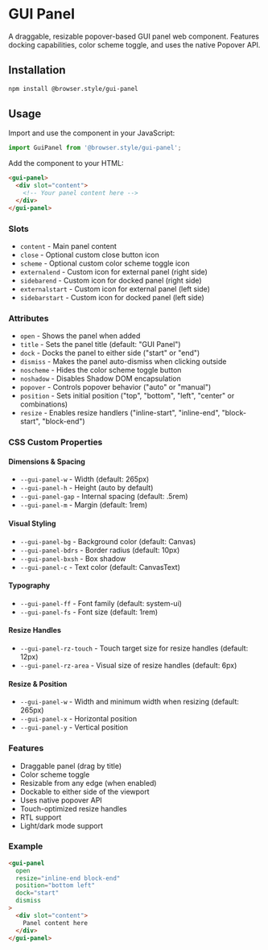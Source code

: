 # GUI Panel

A draggable, resizable popover-based GUI panel web component. Features docking capabilities, color scheme toggle, and uses the native Popover API.

## Installation

```bash
npm install @browser.style/gui-panel
```

## Usage

Import and use the component in your JavaScript:

```javascript
import GuiPanel from '@browser.style/gui-panel';
```

Add the component to your HTML:

```html
<gui-panel>
  <div slot="content">
    <!-- Your panel content here -->
  </div>
</gui-panel>
```

### Slots

- `content` - Main panel content
- `close` - Optional custom close button icon
- `scheme` - Optional custom color scheme toggle icon
- `externalend` - Custom icon for external panel (right side)
- `sidebarend` - Custom icon for docked panel (right side)
- `externalstart` - Custom icon for external panel (left side)
- `sidebarstart` - Custom icon for docked panel (left side)

### Attributes

- `open` - Shows the panel when added
- `title` - Sets the panel title (default: "GUI Panel")
- `dock` - Docks the panel to either side ("start" or "end")
- `dismiss` - Makes the panel auto-dismiss when clicking outside
- `noscheme` - Hides the color scheme toggle button
- `noshadow` - Disables Shadow DOM encapsulation
- `popover` - Controls popover behavior ("auto" or "manual")
- `position` - Sets initial position ("top", "bottom", "left", "center" or combinations)
- `resize` - Enables resize handlers ("inline-start", "inline-end", "block-start", "block-end")

### CSS Custom Properties

#### Dimensions & Spacing
- `--gui-panel-w` - Width (default: 265px)
- `--gui-panel-h` - Height (auto by default)
- `--gui-panel-gap` - Internal spacing (default: .5rem)
- `--gui-panel-m` - Margin (default: 1rem)

#### Visual Styling
- `--gui-panel-bg` - Background color (default: Canvas)
- `--gui-panel-bdrs` - Border radius (default: 10px)
- `--gui-panel-bxsh` - Box shadow
- `--gui-panel-c` - Text color (default: CanvasText)

#### Typography
- `--gui-panel-ff` - Font family (default: system-ui)
- `--gui-panel-fs` - Font size (default: 1rem)

#### Resize Handles
- `--gui-panel-rz-touch` - Touch target size for resize handles (default: 12px)
- `--gui-panel-rz-area` - Visual size of resize handles (default: 6px)

#### Resize & Position
- `--gui-panel-w` - Width and minimum width when resizing (default: 265px)
- `--gui-panel-x` - Horizontal position
- `--gui-panel-y` - Vertical position

### Features

- Draggable panel (drag by title)
- Color scheme toggle
- Resizable from any edge (when enabled)
- Dockable to either side of the viewport
- Uses native popover API
- Touch-optimized resize handles
- RTL support
- Light/dark mode support

### Example

```html
<gui-panel 
  open 
  resize="inline-end block-end" 
  position="bottom left" 
  dock="start"
  dismiss
>
  <div slot="content">
    Panel content here
  </div>
</gui-panel>
